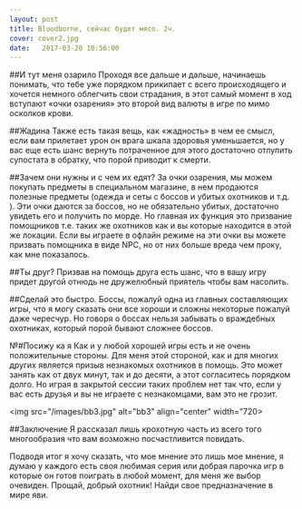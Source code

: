 ```yaml
---
layout: post
title: Bloodborne, сейчас будет мясо. 2ч.
cover: cover2.jpg
date:   2017-03-20 10:56:00
---
```

##И тут меня озарило
Проходя все дальше и дальше, начинаешь понимать, что тебе уже порядком прикипает с всего происходящего и хочется немного облегчить свои страдания, в этот самый момент в ход вступают «очки озарения» это второй вид валюты в игре по мимо осколков крови.

##Жадина
Также есть такая вещь, как «жадность» в чем ее смысл, если вам прилетает урон он врага шкала здоровья уменьшается, но у вас еще есть шанс вернуть потраченное для этого достаточно отлупить супостата в обратку, что порой приводит к смерти.

##Зачем они нужны и с чем их едят?
За очки озарения, мы можем покупать предметы в специальном магазине, в нем продаются полезные предметы (одежда и сеты с боссов и убитых охотников и т.д. ).
Эти очки даются за боссов, но не обязательно убитых, достаточно увидеть его и получить по морде. Но главная их функция это призвание помощников т.е. таких же охотников как и вы которые находится в этой же локации. Если вы играете в офлайн режиме на эти очки вы можете призвать помощника в виде NPC, но от них больше вреда чем проку, как мне показалось.

##Ты друг?
Призвав на помощь друга есть шанс, что в вашу игру придет другой отнюдь не дружелюбный приятель чтобы вам насолить.  

##Сделай это быстро.
Боссы, пожалуй одна из главных составляющих игры, что я могу сказать они все хороши и сложны некоторые пожалуй даже чересчур. Но говоря о боссах нельзя забывать о враждебных охотниках, который порой бывают сложнее боссов.

№#Посижу ка я
Как и у любой хорошей игры есть и не очень положительные стороны. Для меня этой стороной, как и для многих других является призыв незнакомых охотников в помощь.
Это может занять как от двух минут, так и до десяти, а этот согласитесь порядком долго. Но играя в закрытой сессии таких проблем нет так что, если у вас есть друзья и вы не играете с незнакомцами, вам это не грозит.


<img src="/images/bb3.jpg" alt="bb3" align="center" width="720>

##Заключение
Я рассказал лишь крохотную часть из всего того многообразия что вам возможно посчастливится повидать.

Подводя итог я хочу сказать, что мое мнение это лишь мое мнение, я думаю у каждого есть своя любимая серия или добрая парочка игр в которые он готов поиграть в любой момент, для меня же выбор очевиден.
Прощай, добрый охотник! Найди свое предназначение в мире яви.
